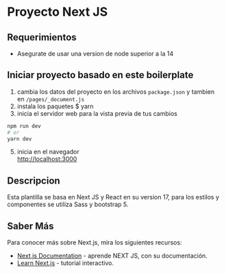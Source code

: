 # Proyecto Next JS

## Requerimientos 
- Asegurate de usar una version de node superior a la 14

## Iniciar proyecto basado en este boilerplate

1. cambia los datos del proyecto en los archivos  `package.json`  y tambien en `/pages/_document.js`
2. instala los paquetes
$ yarn
4. inicia el servidor web para la vista previa de tus cambios
```bash
npm run dev
# or
yarn dev
```
5. inicia en el navegador  
[http://localhost:3000](http://localhost:3000)


## Descripcion
Esta plantilla se basa en Next JS y React en su version 17,
para los estilos y componentes se utiliza Sass y bootstrap 5. 

## Saber Más

Para conocer más sobre Next.js, mira los siguientes recursos:

- [Next.js Documentation](https://nextjs.org/docs) - aprende NEXT JS, con su documentación.
- [Learn Next.js](https://nextjs.org/learn) - tutorial interactivo.